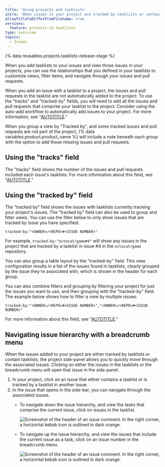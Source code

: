 ```yaml
---
title: 'Using projects and tasklists'
intro: 'When issues in your project are tracked by tasklists or contain tasklists, you can use them to create views and filters. You can also browse any linked issues when you display the details for an issue.'
allowTitleToDifferFromFilename: true
versions:
  feature: projects-v2-tasklists
type: overview
topics:
  - Issues
---
```


{% data reusables.projects.tasklists-release-stage %}

When you add tasklists to your issues and view those issues in your projects, you can use the relationships that you defined in your tasklists to customize views, filter items, and navigate through your issues and pull requests.

When you add an issue with a tasklist to a project, the issues and pull requests in the tasklist are not automatically added to the project. To use the "tracks" and "tracked-by" fields, you will need to add all the issues and pull requests that comprise your tasklist to the project. Consider using the auto-add workflow to automatically add issues to your project. For more information, see "[AUTOTITLE](/issues/planning-and-tracking-with-projects/automating-your-project/adding-items-automatically)."

When you group a view by "Tracked by", and some tracked issues and pull requests are not part of the project, {% data variables.product.product_name %} will include a note beneath each group with the option to add those missing issues and pull requests. 

## Using the "tracks" field

The "tracks" field shows the number of the issues and pull requests included each issue's tasklists. For more information about this field, see "[AUTOTITLE](/issues/planning-and-tracking-with-projects/understanding-fields/about-tracks-and-tracked-by-fields)."

## Using the "tracked by" field

The "tracked by" field shows the issues with tasklists currently tracking your project's issues. The "tracked by" field can also be used to group and filter views. You can use the filter below to only show issues that are tracked by issue you have specified:

```
tracked-by:"<OWNER>/<REPO>#<ISSUE NUMBER>"
```

For example, `tracked-by:"octocat/game#4"` will show any issues in the project that are tracked by a tasklist in issue #4 in the `octocat/game` repository.

You can also group a table layout by the "tracked-by" field. This view configuration results in a list of the issues found in tasklists, clearly grouped by the issue they're associated with, which is shown in the header for each group.

You can also combine filters and grouping by filtering your project for just the issues you want to use, and then grouping with the "tracked-by" field. The example below shows how to filter a view by multiple issues:

```
tracked-by:"<OWNER>/<REPO>#<ISSUE NUMBER>","<OWNER>/<REPO>#<ISSUE NUMBER>"
```

For more information about this field, see "[AUTOTITLE](/issues/planning-and-tracking-with-projects/understanding-fields/about-tracks-and-tracked-by-fields)."

## Navigating issue hierarchy with a breadcrumb menu

When the issues added to your project are either tracked by tasklists or contain tasklists, the project side-panel allows you to quickly move through the associated issues. Clicking on either the issues in the tasklists or the breadcrumb menu will open that issue in the side-panel.

1. In your project, click on an issue that either contains a tasklist or is tracked by a tasklist in another issue.
1. In the issue that opens in the side-bar, you can navigate through the associated issues.
   - To navigate down the issue hierarchy, and view the tasks that comprise the current issue, click on issues in the tasklist.  
    
     ![Screenshot of the header of an issue comment. In the right corner, a horizontal kebab icon is outlined in dark orange.](/assets/images/help/projects-v2/side-panel-tasklist.png)
    
   - To navigate up the issue hierarchy, and view the issues that include the current issue as a task, click on an issue number in the breadcrumb menu.  
    
     ![Screenshot of the header of an issue comment. In the right corner, a horizontal kebab icon is outlined in dark orange.](/assets/images/help/projects-v2/breadcrumb-menu.png)
    